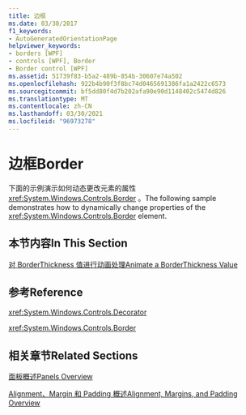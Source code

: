 ```yaml
---
title: 边框
ms.date: 03/30/2017
f1_keywords:
- AutoGeneratedOrientationPage
helpviewer_keywords:
- borders [WPF]
- controls [WPF], Border
- Border control [WPF]
ms.assetid: 51739f83-b5a2-489b-854b-30607e74a502
ms.openlocfilehash: 922b4b90f3f8bc74d0465691386fa1a2422c6573
ms.sourcegitcommit: bf5dd80f4d7b202afa90e90d1148402c5474d826
ms.translationtype: MT
ms.contentlocale: zh-CN
ms.lasthandoff: 03/30/2021
ms.locfileid: "96973278"
---
```

# <a name="border"></a><span data-ttu-id="af3ca-102">边框</span><span class="sxs-lookup"><span data-stu-id="af3ca-102">Border</span></span>
<span data-ttu-id="af3ca-103">下面的示例演示如何动态更改元素的属性 <xref:System.Windows.Controls.Border> 。</span><span class="sxs-lookup"><span data-stu-id="af3ca-103">The following sample demonstrates how to dynamically change properties of the <xref:System.Windows.Controls.Border> element.</span></span>  
  
## <a name="in-this-section"></a><span data-ttu-id="af3ca-104">本节内容</span><span class="sxs-lookup"><span data-stu-id="af3ca-104">In This Section</span></span>  
 [<span data-ttu-id="af3ca-105">对 BorderThickness 值进行动画处理</span><span class="sxs-lookup"><span data-stu-id="af3ca-105">Animate a BorderThickness Value</span></span>](how-to-animate-a-borderthickness-value.md)  
  
## <a name="reference"></a><span data-ttu-id="af3ca-106">参考</span><span class="sxs-lookup"><span data-stu-id="af3ca-106">Reference</span></span>  
 <xref:System.Windows.Controls.Decorator>  
  
 <xref:System.Windows.Controls.Border>  
  
## <a name="related-sections"></a><span data-ttu-id="af3ca-107">相关章节</span><span class="sxs-lookup"><span data-stu-id="af3ca-107">Related Sections</span></span>  
 [<span data-ttu-id="af3ca-108">面板概述</span><span class="sxs-lookup"><span data-stu-id="af3ca-108">Panels Overview</span></span>](panels-overview.md)  
  
 [<span data-ttu-id="af3ca-109">Alignment、Margin 和 Padding 概述</span><span class="sxs-lookup"><span data-stu-id="af3ca-109">Alignment, Margins, and Padding Overview</span></span>](../advanced/alignment-margins-and-padding-overview.md)
